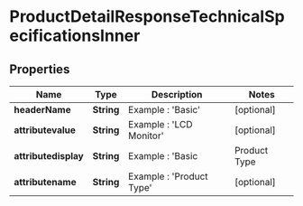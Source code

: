 

# ProductDetailResponseTechnicalSpecificationsInner


## Properties

| Name | Type | Description | Notes |
|------------ | ------------- | ------------- | -------------|
|**headerName** | **String** | Example : &#39;Basic&#39; |  [optional] |
|**attributevalue** | **String** | Example : &#39;LCD Monitor&#39; |  [optional] |
|**attributedisplay** | **String** | Example : &#39;Basic|Product Type|LCD Monitor&#39; |  [optional] |
|**attributename** | **String** | Example : &#39;Product Type&#39; |  [optional] |



